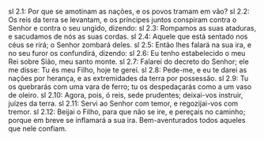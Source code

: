 sl 2.1: Por que se amotinam as nações, e os povos tramam em vão?
sl 2.2: Os reis da terra se levantam, e os príncipes juntos conspiram contra o Senhor e contra o seu ungido, dizendo:
sl 2.3: Rompamos as suas ataduras, e sacudamos de nós as suas cordas.
sl 2.4: Aquele que está sentado nos céus se rirá; o Senhor zombará deles.
sl 2.5: Então lhes falará na sua ira, e no seu furor os confundirá, dizendo:
sl 2.6: Eu tenho estabelecido o meu Rei sobre Sião, meu santo monte.
sl 2.7: Falarei do decreto do Senhor; ele me disse: Tu és meu Filho, hoje te gerei.
sl 2.8: Pede-me, e eu te darei as nações por herança, e as extremidades da terra por possessão.
sl 2.9: Tu os quebrarás com uma vara de ferro; tu os despedaçarás como a um vaso de oleiro.
sl 2.10: Agora, pois, ó reis, sede prudentes; deixai-vos instruir, juízes da terra.
sl 2.11: Servi ao Senhor com temor, e regozijai-vos com tremor.
sl 2.12: Beijai o Filho, para que não se ire, e pereçais no caminho; porque em breve se inflamará a sua ira. Bem-aventurados todos aqueles que nele confiam.
